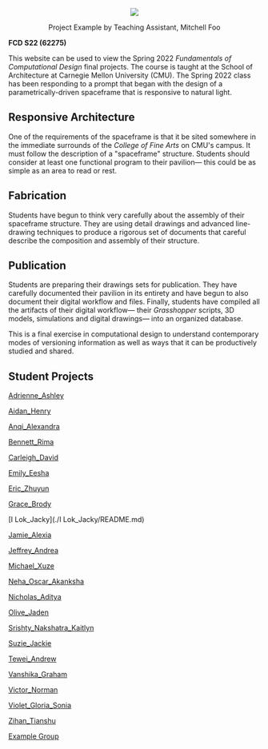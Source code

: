 <p align="center">
    <img src="https://user-images.githubusercontent.com/23065167/163903918-9d8c0cf8-3e32-4224-be9a-24e77a0e0f5f.png" />
    <p align="center">Project Example by Teaching Assistant, Mitchell Foo</p>
</p>

**FCD S22 (62275)**

This website can be used to view the Spring 2022 _Fundamentals of Computational Design_ final projects. The course is taught at the School of Architecture at Carnegie Mellon University (CMU). The Spring 2022 class has been responding to a prompt that began with the design of a parametrically-driven spaceframe that is responsive to natural light.

## Responsive Architecture

One of the requirements of the spaceframe is that it be sited somewhere in the immediate surrounds of the _College of Fine Arts_ on CMU's campus. It must follow the description of a "spaceframe" structure. Students should consider at least one functional program to their pavilion&mdash; this could be as simple as an area to read or rest.

## Fabrication

Students have begun to think very carefully about the assembly of their spaceframe structure. They are using detail drawings and advanced line-drawing techniques to produce a rigorous set of documents that careful describe the composition and assembly of their structure.

## Publication

Students are preparing their drawings sets for publication. They have carefully documented their pavilion in its entirety and have begun to also document their digital workflow and files. Finally, students have compiled all the artifacts of their digital workflow&mdash; their _Grasshopper_ scripts, 3D models, simulations and digital drawings&mdash; into an organized database.

This is a final exercise in computational design to understand contemporary modes of versioning information as well as ways that it can be productively studied and shared.

## Student Projects

[Adrienne_Ashley](./Adrienne_Ashley/README.md)

[Aidan_Henry](./Aidan_Henry/README.md)

[Anqi_Alexandra](./Anqi_Alexandra/README.md)

[Bennett_Rima](./Bennett_Rima/README.md)

[Carleigh_David](./Carleigh_David/README.md)

[Emily_Eesha](./Emily_Eesha/README.md)

[Eric_Zhuyun](./Eric_Zhuyun/README.md)

[Grace_Brody](./Grace_Brody/README.md)

[I Lok_Jacky](./I Lok_Jacky/README.md)

[Jamie_Alexia](./Jamie_Alexia/README.md)

[Jeffrey_Andrea](./Jeffrey_Andrea/README.md)

[Michael_Xuze](./Michael_Xuze/README.md)

[Neha_Oscar_Akanksha](./Neha_Oscar_Akanksha/README.md)

[Nicholas_Aditya](./Nicholas_Aditya/README.md)

[Olive_Jaden](./Olive_Jaden/README.md)

[Srishty_Nakshatra_Kaitlyn](./Srishty_Nakshatra_Kaitlyn/README.md)

[Suzie_Jackie](./Suzie_Jackie/README.md)

[Tewei_Andrew](./Tewei_Andrew/README.md)

[Vanshika_Graham](./Vanshika_Graham/README.md)

[Victor_Norman](./Victor_Norman/README.md)

[Violet_Gloria_Sonia](./Violet_Gloria_Sonia/README.md)

[Zihan_Tianshu](./Zihan_Tianshu/README.md)

[Example Group](./FirstName_FirstName/README.md)

